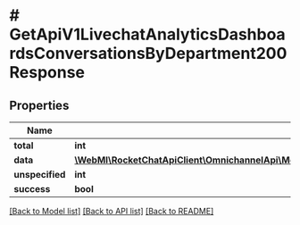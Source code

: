 # # GetApiV1LivechatAnalyticsDashboardsConversationsByDepartment200Response

## Properties

Name | Type | Description | Notes
------------ | ------------- | ------------- | -------------
**total** | **int** |  | [optional]
**data** | [**\WebMI\RocketChatApiClient\OmnichannelApi\Model\GetApiV1LivechatAnalyticsDashboardsConversationsByStatus200ResponseDataInner[]**](GetApiV1LivechatAnalyticsDashboardsConversationsByStatus200ResponseDataInner.md) |  | [optional]
**unspecified** | **int** |  | [optional]
**success** | **bool** |  | [optional]

[[Back to Model list]](../../README.md#models) [[Back to API list]](../../README.md#endpoints) [[Back to README]](../../README.md)
